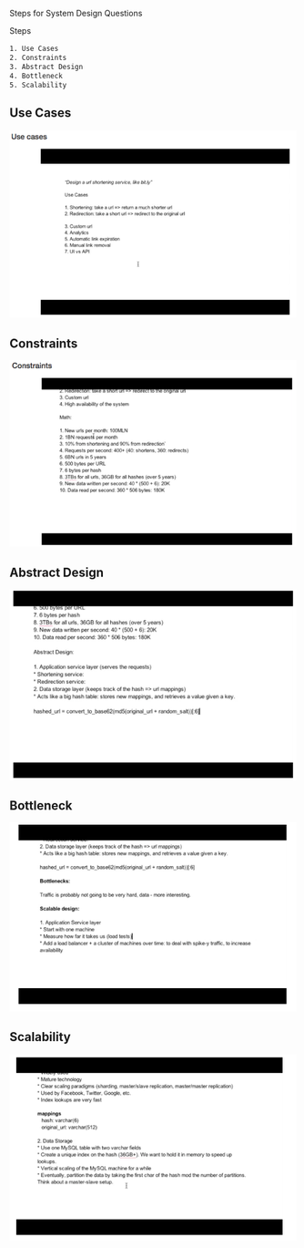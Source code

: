 
Steps for System Design Questions

Steps
```
1. Use Cases
2. Constraints
3. Abstract Design
4. Bottleneck
5. Scalability

```

## Use Cases

![alt Use Cases](./assets/img/posts/use_case.png "Use Cases")

## Constraints

![alt Constraints](./assets/img/posts/constraints.png "Constraints")

## Abstract Design

![alt Abstract Design](./assets/img/posts/abstract_design.png "Abstract Design")

## Bottleneck

![alt Scalablility](./assets/img/posts/scalable1.png "Scalablility")

## Scalability

![alt Scalablility2](./assets/img/posts/scalable2.png "Scalability2")





